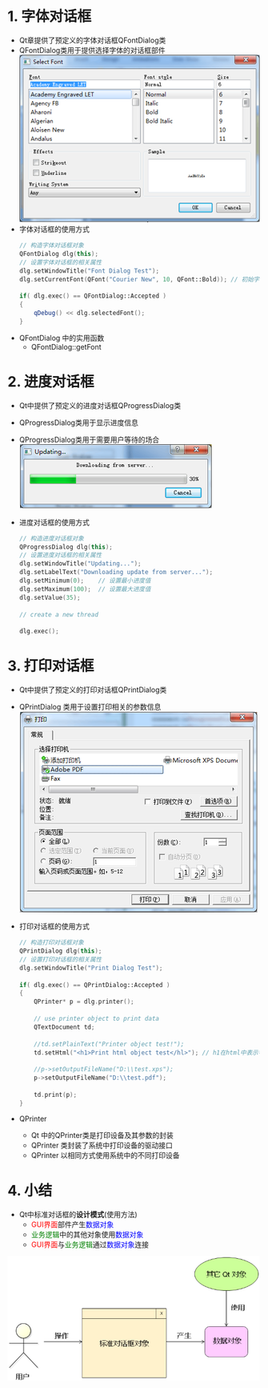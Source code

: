 # 1. 字体对话框
- Qt章提供了预定义的字体对话框QFontDialog类
- QFontDialog类用于提供选择字体的对话框部件
![](vx_images/021_1.png)
- 字体对话框的使用方式
    ```cpp
    // 构造字体对话框对象
    QFontDialog dlg(this);
    // 设置字体对话框的相关属性
    dlg.setWindowTitle("Font Dialog Test");
    dlg.setCurrentFont(QFont("Courier New", 10, QFont::Bold)); // 初始字体

    if( dlg.exec() == QFontDialog::Accepted )
    {
        qDebug() << dlg.selectedFont();
    }
    ```
- QFontDialog 中的实用函数
    - QFontDialog::getFont

# 2. 进度对话框
- Qt中提供了预定义的进度对话框QProgressDialog类
- QProgressDialog类用于显示进度信息
- QProgressDialog类用于需要用户等待的场合
![](vx_images/021_2.png)

- 进度对话框的使用方式
    ```cpp
    // 构造进度对话框对象
    QProgressDialog dlg(this);
    // 设置进度对话框的相关属性
    dlg.setWindowTitle("Updating...");
    dlg.setLabelText("Downloading update from server...");
    dlg.setMinimum(0);    // 设置最小进度值
    dlg.setMaximum(100);  // 设置最大进度值
    dlg.setValue(35);

    // create a new thread

    dlg.exec();
    ```

# 3. 打印对话框
- Qt中提供了预定义的打印对话框QPrintDialog类
- QPrintDialog 类用于设置打印相关的参数信息
![](vx_images/021_3.png)

- 打印对话框的使用方式
    ```cpp
    // 构造打印对话框对象
    QPrintDialog dlg(this);
    // 设置打印对话框的相关属性
    dlg.setWindowTitle("Print Dialog Test");

    if( dlg.exec() == QPrintDialog::Accepted )
    {
        QPrinter* p = dlg.printer();

        // use printer object to print data
        QTextDocument td;

        //td.setPlainText("Printer object test!");
        td.setHtml("<h1>Print html object test</hl>"); // h1在html中表示字体大写

        //p->setOutputFileName("D:\\test.xps");
        p->setOutputFileName("D:\\test.pdf");

        td.print(p);
    }
    ```
- QPrinter
    - Qt 中的QPrinter类是打印设备及其参数的封装
    - QPrinter 类封装了系统中打印设备的驱动接口
    - QPrinter 以相同方式使用系统中的不同打印设备

# 4. 小结
- Qt中标准对话框的**设计模式**(使用方法)
    - <font color=red>GUI界面</font>部件产生<font color=blue>数据对象</font>
    - <font color=green>业务逻辑</font>中的其他对象使用<font color=blue>数据对象</font>
    - <font color=red>GUI界面</font>与<font color=green>业务逻辑</font>通过<font color=blue>数据对象</font>连接

![](vx_images/021_4.png)